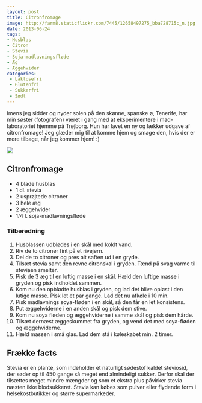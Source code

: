 ```yaml
---
layout: post
title: Citronfromage
image: http://farm8.staticflickr.com/7445/12658497275_bba728715c_n.jpg
date: 2013-06-24
tags:
- Husblas
- Citron
- Stevia
- Soja-madlavningsfløde
- Æg
- Æggehvider
categories:
 - Laktosefri
 - Glutenfri
 - Sukkerfri
 - Sødt
---
```

Imens jeg sidder og nyder solen på den skønne, spanske ø, Tenerife, har min
søster (fotografen) været i gang med at eksperimentere i mad-laboratoriet hjemme
på Trøjborg.
Hun har lavet en ny og lækker udgave af citronfromage! Jeg glæder mig til at
komme hjem og smage den, hvis der er mere tilbage, når jeg kommer hjem! :)


![](http://farm8.staticflickr.com/7445/12658497275_bba728715c.jpg)

## Citronfromage
- 4 blade husblas
- 1 dl. stevia
- 2 usprøjtede citroner
- 3 hele æg
- 2 æggehvider 
- 1/4 l. soja-madlavningsfløde 

### Tilberedning
1. Husblassen udblødes i en skål med koldt vand. 
2. Riv de to citroner fint på et rivejern. 
3. Del de to citroner og pres alt saften ud i en gryde. 
4. Tilsæt stevia samt den revne citronskal i gryden. Tænd på svag varme til
   steviaen smelter. 
5. Pisk de 3 æg til en luftig masse i en skål. Hæld den luftige masse i gryden
   og pisk indholdet sammen. 
6. Kom nu den opblødte husblas i gryden, og lad det blive opløst i den lutige
   masse. Pisk let et par gange. Lad det nu afkøle i 10 min. 
7. Pisk madlavnings soya-fløden i en skål, så den får en let konsistens. 
8. Put æggehviderne i en anden skål og pisk dem stive. 
9. Kom nu soya fløden og æggehviderne i samme skål og pisk dem hårde. 
10. Tilsæt dernæst æggeskummet fra gryden, og vend det med soya-fløden og
    æggehviderne. 
11. Hæld massen i små glas. Lad dem stå i køleskabet min. 2 timer.

## Frække facts
Stevia er en plante, som indeholder et naturligt sødestof kaldet steviosid, der
søder op til 450 gange så meget end almindeligt sukker. Derfor skal der
tilsættes meget mindre mængder og som et ekstra plus påvirker stevia næsten ikke
blodsukkeret. Stevia kan købes som pulver eller flydende form i
helsekostbutikker og større supermarkeder.
